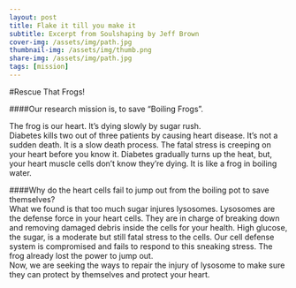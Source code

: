 ```yaml
---
layout: post
title: Flake it till you make it
subtitle: Excerpt from Soulshaping by Jeff Brown
cover-img: /assets/img/path.jpg
thumbnail-img: /assets/img/thumb.png
share-img: /assets/img/path.jpg
tags: [mission]
---
```


#Rescue That Frogs!

####Our research mission is, to save “Boiling Frogs”.  

The frog is our heart. It’s dying slowly by sugar rush.  
Diabetes kills two out of three patients by causing heart disease. It’s not a sudden death. It is a slow death process. The fatal stress is creeping on your heart before you know it. Diabetes gradually turns up the heat, but, your heart muscle cells don’t know they’re dying. It is like a frog in boiling water.  

####Why do the heart cells fail to jump out from the boiling pot to save themselves?  
What we found is that too much sugar injures lysosomes. Lysosomes are the defense force in your heart cells. They are in charge of breaking down and removing damaged debris inside the cells for your health. High glucose, the sugar, is a moderate but still fatal stress to the cells. Our cell defense system is compromised and fails to respond to this sneaking stress. The frog already lost the power to jump out.  
Now, we are seeking the ways to repair the injury of lysosome to make sure they can protect by themselves and protect your heart.

